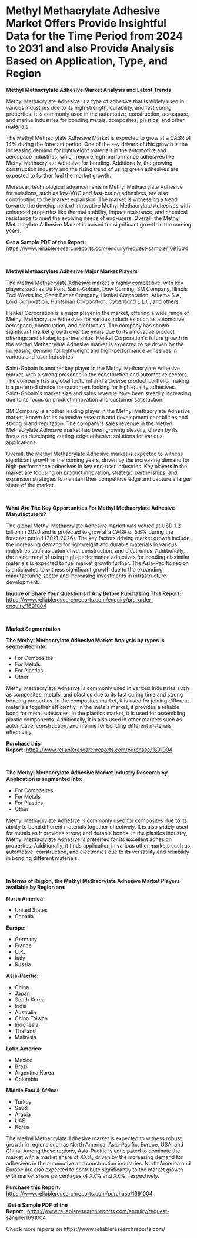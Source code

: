 <p><h1>Methyl Methacrylate Adhesive Market Offers Provide Insightful Data for the Time Period from 2024 to 2031 and also Provide Analysis Based on Application, Type, and Region</h1></p><p><strong>Methyl Methacrylate Adhesive Market Analysis and Latest Trends</strong></p>
<p><p>Methyl Methacrylate Adhesive is a type of adhesive that is widely used in various industries due to its high strength, durability, and fast curing properties. It is commonly used in the automotive, construction, aerospace, and marine industries for bonding metals, composites, plastics, and other materials.</p><p>The Methyl Methacrylate Adhesive Market is expected to grow at a CAGR of 14% during the forecast period. One of the key drivers of this growth is the increasing demand for lightweight materials in the automotive and aerospace industries, which require high-performance adhesives like Methyl Methacrylate Adhesive for bonding. Additionally, the growing construction industry and the rising trend of using green adhesives are expected to further fuel the market growth.</p><p>Moreover, technological advancements in Methyl Methacrylate Adhesive formulations, such as low-VOC and fast-curing adhesives, are also contributing to the market expansion. The market is witnessing a trend towards the development of innovative Methyl Methacrylate Adhesives with enhanced properties like thermal stability, impact resistance, and chemical resistance to meet the evolving needs of end-users. Overall, the Methyl Methacrylate Adhesive Market is poised for significant growth in the coming years.</p></p>
<p><strong>Get a Sample PDF of the Report:&nbsp;</strong> <a href="https://www.reliableresearchreports.com/enquiry/request-sample/1691004">https://www.reliableresearchreports.com/enquiry/request-sample/1691004</a></p>
<p>&nbsp;</p>
<p><strong>Methyl Methacrylate Adhesive Major Market Players</strong></p>
<p><p>The Methyl Methacrylate Adhesive market is highly competitive, with key players such as Du Pont, Saint-Gobain, Dow Corning, 3M Company, Illinois Tool Works Inc, Scott Bader Company, Henkel Corporation, Arkema S.A, Lord Corporation, Huntsman Corporation, Cyberbond L.L.C, and others.</p><p>Henkel Corporation is a major player in the market, offering a wide range of Methyl Methacrylate Adhesives for various industries such as automotive, aerospace, construction, and electronics. The company has shown significant market growth over the years due to its innovative product offerings and strategic partnerships. Henkel Corporation's future growth in the Methyl Methacrylate Adhesive market is expected to be driven by the increasing demand for lightweight and high-performance adhesives in various end-user industries.</p><p>Saint-Gobain is another key player in the Methyl Methacrylate Adhesive market, with a strong presence in the construction and automotive sectors. The company has a global footprint and a diverse product portfolio, making it a preferred choice for customers looking for high-quality adhesives. Saint-Gobain's market size and sales revenue have been steadily increasing due to its focus on product innovation and customer satisfaction.</p><p>3M Company is another leading player in the Methyl Methacrylate Adhesive market, known for its extensive research and development capabilities and strong brand reputation. The company's sales revenue in the Methyl Methacrylate Adhesive market has been growing steadily, driven by its focus on developing cutting-edge adhesive solutions for various applications.</p><p>Overall, the Methyl Methacrylate Adhesive market is expected to witness significant growth in the coming years, driven by the increasing demand for high-performance adhesives in key end-user industries. Key players in the market are focusing on product innovation, strategic partnerships, and expansion strategies to maintain their competitive edge and capture a larger share of the market.</p></p>
<p>&nbsp;</p>
<p><strong>What Are The Key Opportunities For Methyl Methacrylate Adhesive Manufacturers?</strong></p>
<p><p>The global Methyl Methacrylate Adhesive market was valued at USD 1.2 billion in 2020 and is projected to grow at a CAGR of 5.8% during the forecast period (2021-2026). The key factors driving market growth include the increasing demand for lightweight and durable materials in various industries such as automotive, construction, and electronics. Additionally, the rising trend of using high-performance adhesives for bonding dissimilar materials is expected to fuel market growth further. The Asia-Pacific region is anticipated to witness significant growth due to the expanding manufacturing sector and increasing investments in infrastructure development.</p></p>
<p><strong>Inquire or Share Your Questions If Any Before Purchasing This Report:</strong> <a href="https://www.reliableresearchreports.com/enquiry/pre-order-enquiry/1691004">https://www.reliableresearchreports.com/enquiry/pre-order-enquiry/1691004</a></p>
<p>&nbsp;</p>
<p><strong>Market Segmentation</strong></p>
<p><strong>The Methyl Methacrylate Adhesive Market Analysis by types is segmented into:</strong></p>
<p><ul><li>For Composites</li><li>For Metals</li><li>For Plastics</li><li>Other</li></ul></p>
<p><p>Methyl Methacrylate Adhesive is commonly used in various industries such as composites, metals, and plastics due to its fast curing time and strong bonding properties. In the composites market, it is used for joining different materials together efficiently. In the metals market, it provides a reliable bond for metal substrates. In the plastics market, it is used for assembling plastic components. Additionally, it is also used in other markets such as automotive, construction, and marine for bonding different materials effectively.</p></p>
<p><strong>Purchase this Report:&nbsp;</strong><a href="https://www.reliableresearchreports.com/purchase/1691004">https://www.reliableresearchreports.com/purchase/1691004</a></p>
<p>&nbsp;</p>
<p><strong>The Methyl Methacrylate Adhesive Market Industry Research by Application is segmented into:</strong></p>
<p><ul><li>For Composites</li><li>For Metals</li><li>For Plastics</li><li>Other</li></ul></p>
<p><p>Methyl Methacrylate Adhesive is commonly used for composites due to its ability to bond different materials together effectively. It is also widely used for metals as it provides strong and durable bonds. In the plastics industry, Methyl Methacrylate Adhesive is preferred for its excellent adhesion properties. Additionally, it finds application in various other markets such as automotive, construction, and electronics due to its versatility and reliability in bonding different materials.</p></p>
<p>&nbsp;</p>
<p><strong>In terms of Region, the Methyl Methacrylate Adhesive Market Players available by Region are:</strong></p>
<p>
    <p> <strong> North America: </strong>
        <ul>
            <li>United States</li>
            <li>Canada</li>
        </ul>
        </p> 
    <p> <strong> Europe: </strong>
        <ul>
            <li>Germany</li>
            <li>France</li>
            <li>U.K.</li>
            <li>Italy</li>
            <li>Russia</li>
        </ul>
        </p> 
    <p> <strong> Asia-Pacific: </strong>
        <ul>
            <li>China</li>
            <li>Japan</li>
            <li>South Korea</li>
            <li>India</li>
            <li>Australia</li>
            <li>China Taiwan</li>
            <li>Indonesia</li>
            <li>Thailand</li>
            <li>Malaysia</li>
        </ul>
        </p> 
    <p> <strong> Latin America: </strong>
        <ul>
            <li>Mexico</li>
            <li>Brazil</li>
            <li>Argentina Korea</li>
            <li>Colombia</li>
        </ul>
        </p> 
    <p> <strong> Middle East & Africa: </strong>
        <ul>
            <li>Turkey</li>
            <li>Saudi</li>
            <li>Arabia</li>
            <li>UAE</li>
            <li>Korea</li>
        </ul>
    </p>
    </p>
<p><p>The Methyl Methacrylate Adhesive market is expected to witness robust growth in regions such as North America, Asia-Pacific, Europe, USA, and China. Among these regions, Asia-Pacific is anticipated to dominate the market with a market share of XX%, driven by the increasing demand for adhesives in the automotive and construction industries. North America and Europe are also expected to contribute significantly to the market growth with market share percentages of XX% and XX%, respectively.</p></p>
<p><strong>Purchase this Report: </strong><a href="https://www.reliableresearchreports.com/purchase/1691004">https://www.reliableresearchreports.com/purchase/1691004</a></p>
<p>&nbsp;<strong>Get a Sample PDF of the Report:&nbsp;&nbsp;</strong><a href="https://www.reliableresearchreports.com/enquiry/request-sample/1691004">https://www.reliableresearchreports.com/enquiry/request-sample/1691004</a></p>
<p><strong></strong></p>
<p>Check more reports on https://www.reliableresearchreports.com/</p>